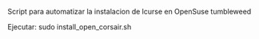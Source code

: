 Script para automatizar la instalacion de lcurse en OpenSuse tumbleweed

Ejecutar:
sudo install_open_corsair.sh
